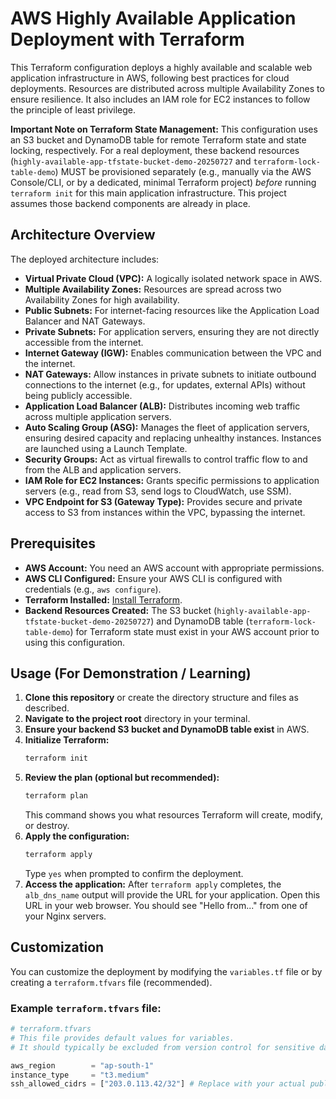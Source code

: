 # AWS Highly Available Application Deployment with Terraform

This Terraform configuration deploys a highly available and scalable web application infrastructure in AWS, following best practices for cloud deployments. Resources are distributed across multiple Availability Zones to ensure resilience. It also includes an IAM role for EC2 instances to follow the principle of least privilege.

**Important Note on Terraform State Management:**
This configuration uses an S3 bucket and DynamoDB table for remote Terraform state and state locking, respectively. For a real deployment, these backend resources (`highly-available-app-tfstate-bucket-demo-20250727` and `terraform-lock-table-demo`) MUST be provisioned separately (e.g., manually via the AWS Console/CLI, or by a dedicated, minimal Terraform project) *before* running `terraform init` for this main application infrastructure. This project assumes those backend components are already in place.

## Architecture Overview

The deployed architecture includes:

* **Virtual Private Cloud (VPC):** A logically isolated network space in AWS.
* **Multiple Availability Zones:** Resources are spread across two Availability Zones for high availability.
* **Public Subnets:** For internet-facing resources like the Application Load Balancer and NAT Gateways.
* **Private Subnets:** For application servers, ensuring they are not directly accessible from the internet.
* **Internet Gateway (IGW):** Enables communication between the VPC and the internet.
* **NAT Gateways:** Allow instances in private subnets to initiate outbound connections to the internet (e.g., for updates, external APIs) without being publicly accessible.
* **Application Load Balancer (ALB):** Distributes incoming web traffic across multiple application servers.
* **Auto Scaling Group (ASG):** Manages the fleet of application servers, ensuring desired capacity and replacing unhealthy instances. Instances are launched using a Launch Template.
* **Security Groups:** Act as virtual firewalls to control traffic flow to and from the ALB and application servers.
* **IAM Role for EC2 Instances:** Grants specific permissions to application servers (e.g., read from S3, send logs to CloudWatch, use SSM).
* **VPC Endpoint for S3 (Gateway Type):** Provides secure and private access to S3 from instances within the VPC, bypassing the internet.

## Prerequisites

* **AWS Account:** You need an AWS account with appropriate permissions.
* **AWS CLI Configured:** Ensure your AWS CLI is configured with credentials (e.g., `aws configure`).
* **Terraform Installed:** [Install Terraform](https://learn.hashicorp.com/tutorials/terraform/install-cli).
* **Backend Resources Created:** The S3 bucket (`highly-available-app-tfstate-bucket-demo-20250727`) and DynamoDB table (`terraform-lock-table-demo`) for Terraform state must exist in your AWS account prior to using this configuration.

## Usage (For Demonstration / Learning)

1.  **Clone this repository** or create the directory structure and files as described.
2.  **Navigate to the project root** directory in your terminal.
3.  **Ensure your backend S3 bucket and DynamoDB table exist** in AWS.
4.  **Initialize Terraform:**
    ```bash
    terraform init
    ```
5.  **Review the plan (optional but recommended):**
    ```bash
    terraform plan
    ```
    This command shows you what resources Terraform will create, modify, or destroy.
6.  **Apply the configuration:**
    ```bash
    terraform apply
    ```
    Type `yes` when prompted to confirm the deployment.
7.  **Access the application:**
    After `terraform apply` completes, the `alb_dns_name` output will provide the URL for your application. Open this URL in your web browser. You should see "Hello from..." from one of your Nginx servers.

## Customization

You can customize the deployment by modifying the `variables.tf` file or by creating a `terraform.tfvars` file (recommended).

### Example `terraform.tfvars` file:

```terraform
# terraform.tfvars
# This file provides default values for variables.
# It should typically be excluded from version control for sensitive data.

aws_region        = "ap-south-1"
instance_type     = "t3.medium"
ssh_allowed_cidrs = ["203.0.113.42/32"] # Replace with your actual public IP or restricted range